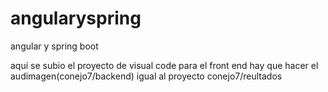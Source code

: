 # angularyspring
angular y spring boot


aquí se subio el proyecto de visual code para el front end 
hay que hacer el audimagen(conejo7/backend) igual al proyecto   conejo7/reultados 
